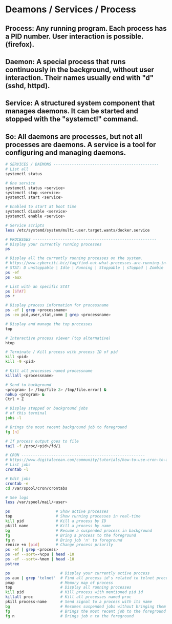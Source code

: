 # Deamons / Services / Process
## Process: Any running program. Each process has a PID number. User interaction is possible. (firefox).
## Daemon: A special process that runs continuously in the background, without user interaction. Their names usually end with "d" (sshd, httpd).
## Service: A structured system component that manages daemons. It can be started and stopped with the "systemctl" command.
## So: All daemons are processes, but not all processes are daemons. A service is a tool for configuring and managing daemons.

```bash
# SERVICES / DAEMONS ----------------------------------------------
# List all
systemctl status

# One service
systemctl status <service>
systemctl stop <service>
systemctl start <service>

# Enabled to start at boot time
systemctl disable <service>
systemctl enable <service>

# Service scripts
less /etc/systemd/system/multi-user.target.wants/docker.service

# PROCESSES ------------------------------------------------------
# Display your currently running processes
ps

# Display all the currently running processes on the system.
# https://www.cyberciti.biz/faq/find-out-what-processes-are-running-in-the-background-on-linux/
# STAT: D unstoppable | Idle | Running | Stoppable | sTopped | Zombie
ps -ef
ps -aux

# List with an specific STAT
ps [STAT]
ps r

# Display process information for processname
ps -ef | grep <processname>
ps -eo pid,user,stat,comm | grep <processname>

# Display and manage the top processes
top

# Interactive process viewer (top alternative)
htop

# Terminate / Kill process with process ID of pid
kill <pid>
kill -9 <pid>

# Kill all processes named processname
killall <processname>

# Send to background
<program> [> /tmp/file 2> /tmp/file.error] &
nohup <program> &
Ctrl + Z

# Display stopped or background jobs
# of this terminal
jobs -l

# Brings the most recent background job to foreground
fg [n]

# If process output goes to file
tail -f /proc/<pid>/fd/1

# CRON ------------------------------------------------------
# https://www.digitalocean.com/community/tutorials/how-to-use-cron-to-automate-tasks-ubuntu-1804
# List jobs
crontab -l

# Edit jobs
crontab -e
cd /var/spool/cron/crontabs

# See logs
less /var/spool/mail/<user>
```
```bash
ps                    # Show active processes  
top                   # Show running processes in real-time  
kill pid              # Kill a process by ID  
pkill name            # Kill a process by name  
bg                    # Resume a suspended process in background  
fg                    # Bring a process to the foreground  
fg n                  # Bring job 'n' to foreground  
renice +n [pid]       # Change process priority  
ps -ef | grep <process>  
ps -ef --sort=-%cpu | head -10  
ps -ef --sort=-%mem | head -10  
pstree  

ps                      # Display your currently active process
ps aux | grep 'telnet'  # Find all process id's related to telnet process
pmap                    # Memory map of process
top                     # Display all running processes
kill pid                # Kill process with mentioned pid id
killall proc            # Kill all processes named proc
pkill process-name      # Send signal to a process with its name
bg                      # Resumes suspended jobs without bringing them to the foreground
fg                      # Brings the most recent job to the foreground
fg n                    # Brings job n to the foreground
```
